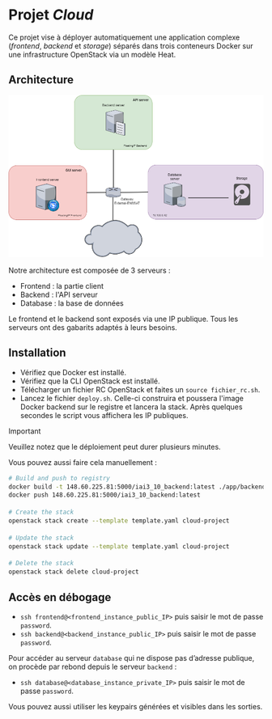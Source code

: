 # Projet <i>Cloud</i>

Ce projet vise à déployer automatiquement une application complexe (<i>frontend</i>, <i>backend</i> et <i>storage</i>) séparés dans trois conteneurs Docker sur une infrastructure OpenStack via un modèle Heat.

## Architecture

![Architecture](architecture.png)

Notre architecture est composée de 3 serveurs :
- Frontend : la partie client
- Backend : l'API serveur
- Database : la base de données

Le frontend et le backend sont exposés via une IP publique. Tous les serveurs ont des gabarits adaptés à leurs besoins.

## Installation

- Vérifiez que Docker est installé.
- Vérifiez que la CLI OpenStack est installé.
- Télécharger un fichier RC OpenStack et faites un `source fichier_rc.sh`.
- Lancez le fichier `deploy.sh`. Celle-ci construira et poussera l'image Docker backend sur le registre et lancera la stack. Après quelques secondes le script vous affichera les IP publiques.

> [!IMPORTANT]  
> Veuillez notez que le déploiement peut durer plusieurs minutes.

Vous pouvez aussi faire cela manuellement :

```bash
# Build and push to registry
docker build -t 148.60.225.81:5000/iai3_10_backend:latest ./app/backend
docker push 148.60.225.81:5000/iai3_10_backend:latest

# Create the stack
openstack stack create --template template.yaml cloud-project

# Update the stack
openstack stack update --template template.yaml cloud-project

# Delete the stack
openstack stack delete cloud-project
```

## Accès en débogage

* `ssh frontend@<frontend_instance_public_IP>` puis saisir le mot de passe `password`.
* `ssh backend@<backend_instance_public_IP>` puis saisir le mot de passe `password`.

Pour accéder au serveur `database` qui ne dispose pas d’adresse publique, on procède par rebond depuis le serveur `backend` :

* `ssh database@<database_instance_private_IP>` puis saisir le mot de passe `password`.

Vous pouvez aussi utiliser les keypairs générées et visibles dans les sorties.